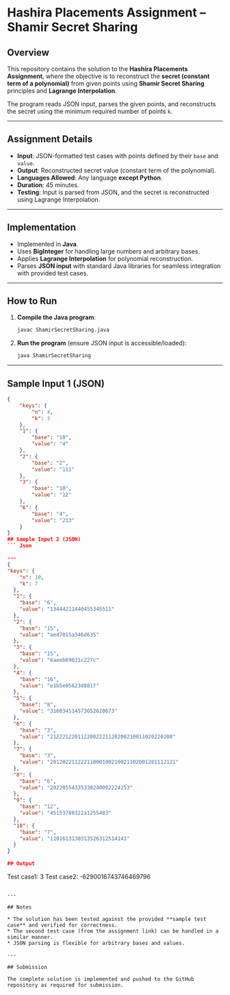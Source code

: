 # Hashira Placements Assignment – Shamir Secret Sharing

## Overview

This repository contains the solution to the **Hashira Placements Assignment**, where the objective is to reconstruct the **secret (constant term of a polynomial)** from given points using **Shamir Secret Sharing** principles and **Lagrange Interpolation**.

The program reads JSON input, parses the given points, and reconstructs the secret using the minimum required number of points `k`.

---

## Assignment Details

* **Input**: JSON-formatted test cases with points defined by their `base` and `value`.
* **Output**: Reconstructed secret value (constant term of the polynomial).
* **Languages Allowed**: Any language **except Python**.
* **Duration**: 45 minutes.
* **Testing**: Input is parsed from JSON, and the secret is reconstructed using Lagrange Interpolation.

---

## Implementation

* Implemented in **Java**.
* Uses **BigInteger** for handling large numbers and arbitrary bases.
* Applies **Lagrange Interpolation** for polynomial reconstruction.
* Parses **JSON input** with standard Java libraries for seamless integration with provided test cases.

---

## How to Run

1. **Compile the Java program**:

   ```bash
   javac ShamirSecretSharing.java
   ```

2. **Run the program** (ensure JSON input is accessible/loaded):

   ```bash
   java ShamirSecretSharing
   ```

---

## Sample Input 1 (JSON)

```json
{
    "keys": {
        "n": 4,
        "k": 3
    },
    "1": {
        "base": "10",
        "value": "4"
    },
    "2": {
        "base": "2",
        "value": "111"
    },
    "3": {
        "base": "10",
        "value": "12"
    },
    "6": {
        "base": "4",
        "value": "213"
    }
}
## Sample Input 2 (JSON)
``` Json

---
{
"keys": {
    "n": 10,
    "k": 7
  },
  "1": {
    "base": "6",
    "value": "13444211440455345511"
  },
  "2": {
    "base": "15",
    "value": "aed7015a346d635"
  },
  "3": {
    "base": "15",
    "value": "6aeeb69631c227c"
  },
  "4": {
    "base": "16",
    "value": "e1b5e05623d881f"
  },
  "5": {
    "base": "8",
    "value": "316034514573652620673"
  },
  "6": {
    "base": "3",
    "value": "2122212201122002221120200210011020220200"
  },
  "7": {
    "base": "3",
    "value": "20120221122211000100210021102001201112121"
  },
  "8": {
    "base": "6",
    "value": "20220554335330240002224253"
  },
  "9": {
    "base": "12",
    "value": "45153788322a1255483"
  },
  "10": {
    "base": "7",
    "value": "1101613130313526312514143"
  }
}

## Output

```
Test case1: 3
Test case2: -6290016743746469796
```

---

## Notes

* The solution has been tested against the provided **sample test case** and verified for correctness.
* The second test case (from the assignment link) can be handled in a similar manner.
* JSON parsing is flexible for arbitrary bases and values.

---

## Submission

The complete solution is implemented and pushed to the GitHub repository as required for submission.

